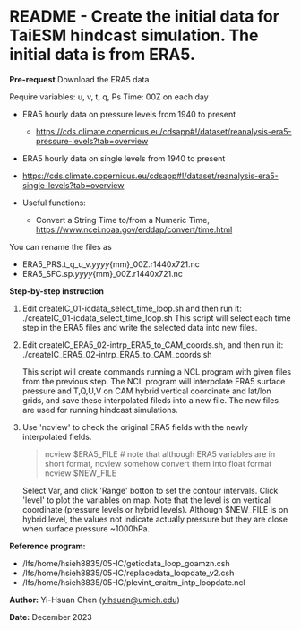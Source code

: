 # README - Create the initial data for TaiESM hindcast simulation. The initial data is from ERA5.

**Pre-request**
Download the ERA5 data

Require variables: u, v, t, q, Ps
Time: 00Z on each day

- ERA5 hourly data on pressure levels from 1940 to present
  - https://cds.climate.copernicus.eu/cdsapp#!/dataset/reanalysis-era5-pressure-levels?tab=overview
-  ERA5 hourly data on single levels from 1940 to present
  - https://cds.climate.copernicus.eu/cdsapp#!/dataset/reanalysis-era5-single-levels?tab=overview

- Useful functions:
  - Convert a String Time to/from a Numeric Time, https://www.ncei.noaa.gov/erddap/convert/time.html

You can rename the files as 
- ERA5_PRS.t_q_u_v.${yyyy}${mm}_00Z.r1440x721.nc      
- ERA5_SFC.sp.${yyyy}${mm}_00Z.r1440x721.nc

**Step-by-step instruction**
1. Edit createIC_01-icdata_select_time_loop.sh and then run it: ./createIC_01-icdata_select_time_loop.sh 
   This script will select each time step in the ERA5 files and write the selected data into new files.

2. Edit createIC_ERA5_02-intrp_ERA5_to_CAM_coords.sh, and then run it: ./createIC_ERA5_02-intrp_ERA5_to_CAM_coords.sh

   This script will create commands running a NCL program with given files from the previous step.
   The NCL program will interpolate ERA5 surface pressure and T,Q,U,V on CAM hybrid vertical coordinate and lat/lon grids, and save these interpolated fileds into a new file. 
   The new files are used for running hindcast simulations.

3. Use 'ncview' to check the original ERA5 fields with the newly interpolated fields.
   > ncview $ERA5_FILE   # note that although ERA5 variables are in short format, ncview somehow convert them into float format
   > ncview $NEW_FILE

   Select Var, and click 'Range' botton to set the contour intervals.
   Click 'level' to plot the variables on map. Note that the level is on vertical coordinate (pressure levels or hybrid levels).
   Although $NEW_FILE is on hybrid level, the values not indicate actually pressure but they are close when surface pressure ~1000hPa.

**Reference program:**
- /lfs/home/hsieh8835/05-IC/geticdata_loop_goamzn.csh
- /lfs/home/hsieh8835/05-IC/replacedata_loopdate_v2.csh
- /lfs/home/hsieh8835/05-IC/plevint_eraitm_intp_loopdate.ncl


**Author:** 
Yi-Hsuan Chen (yihsuan@umich.edu)

**Date:** 
December 2023


